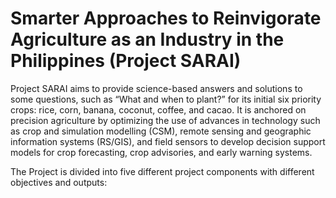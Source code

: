 # Smarter Approaches to Reinvigorate Agriculture as an Industry in the Philippines (Project SARAI)

Project SARAI aims to provide science-based answers and solutions to some questions, such as “What and when to plant?” for its initial six priority crops: rice, corn, banana, coconut, coffee, and cacao. It is anchored on precision agriculture by optimizing the use of advances in technology such as crop and simulation modelling (CSM), remote sensing and geographic information systems (RS/GIS), and field sensors to develop decision support models for crop forecasting, crop advisories, and early warning systems.

The Project is divided into five different project components with different objectives and outputs: